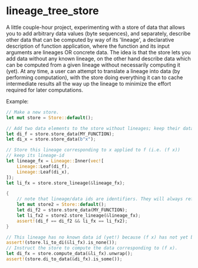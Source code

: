 # lineage_tree_store

A little couple-hour project, experimenting with a store of data that allows you to add arbitrary data values (byte sequences), and separately, describe other data that can be computed by way of its 'lineage', a declarative description of function application, where the function and its input arguments are lineages OR concrete data. The idea is that the store lets you add data without any known lineage, on the other hand describe data which can be computed from a given lineage without necessarily computing it (yet). At any time, a user can attempt to translate a lineage into data (by performing computation), with the store doing everything it can to cache intermediate results all the way up the lineage to minimize the effort required for later computations.

Example:
```rust
// Make a new store.
let mut store = Store::default();

// Add two data elements to the store without lineages; keep their data-ids.
let di_f = store.store_data(MY_FUNCTION);
let di_x = store.store_data(b"x");

// Store this lineage corresponding to x applied to f (i.e. (f x))
// keep its lineage-id
let lineage_fx = Lineage::Inner(vec![
    Lineage::Leaf(di_f),
    Lineage::Leaf(di_x),
]);
let li_fx = store.store_lineage(&lineage_fx);

{
    // note that lineage/data ids are identifiers. They will always refer to the same thing
    let mut store2 = Store::default();
    let di_f2 = store.store_data(MY_FUNCTION);
    let li_fx2 = store2.store_lineage(&lineage_fx);
    assert!(di_f == di_f2 && li_fx == li_fx2);
}

// This lineage has no known data id (yet!) because (f x) has not yet been computed.
assert!(store.li_to_di(&li_fx).is_none());
// Instruct the store to compute the data corresponding to (f x).
let di_fx = store.compute_data(&li_fx).unwrap();
assert!(store.di_to_data(&di_fx).is_some());
```

